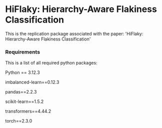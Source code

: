 # HiFlaky: Hierarchy-Aware Flakiness Classification

This is the replication package associated with the paper: 'HiFlaky: Hierarchy-Aware Flakiness Classification'

### Requirements

This is a list of all required python packages:

Python == 3.12.3

imbalanced-learn==0.12.3

pandas==2.2.3

scikit-learn==1.5.2

transformers==4.44.2

torch==2.3.0
